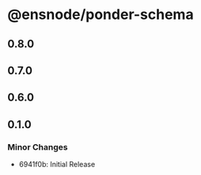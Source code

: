 # @ensnode/ponder-schema

## 0.8.0

## 0.7.0

## 0.6.0

## 0.1.0

### Minor Changes

- 6941f0b: Initial Release
